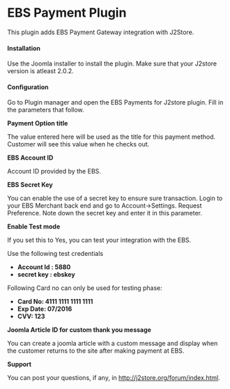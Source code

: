 # EBS Payment Plugin

This plugin adds EBS Payment Gateway integration with J2Store.

#### Installation
Use the Joomla installer to install the plugin. Make sure that your J2store version is atleast 2.0.2.

#### Configuration
Go to Plugin manager and open the EBS Payments for J2store plugin. Fill in the parameters that follow.

**Payment Option title**

The value entered here will be used as the title for this payment method. Customer will see this value when he checks out.

**EBS Account ID**

Account ID provided by the EBS.

**EBS Secret Key**

You can enable the use of a secret key to ensure sure transaction. Login to your EBS Merchant back end and go to Account->Settings. Request Preference. Note down the secret key and enter it in this parameter.

**Enable Test mode**

If you set this to Yes, you can test your integration with the EBS.

Use the following test credentials
* **Account Id : 5880**
* **secret key : ebskey**

Following Card no can only be used for testing phase:
* **Card No: 4111 1111 1111 1111**
* **Exp Date: 07/2016**
* **CVV: 123**

**Joomla Article ID for custom thank you message**

You can create a joomla article with a custom message and display when the customer returns to the site after making
payment at EBS.

**Support**

You can post your questions, if any, in http://j2store.org/forum/index.html.











